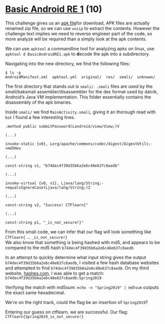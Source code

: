 # [Basic Android RE 1](https://ctflearn.com/challenge/962) (10)
This challenge gives us an [apk file](https://ctflearn.com/challenge/download/962)for download, APK files are actually renamed zip file, so we can use `unzip` to extract the contents. However the challenge text implies we need to reverse engineer part of the code, so more analyze will be required than a simply look at the apk contents. <br />

We can use `apktool` a commandline tool for analyzing apks on linux, use `apktool d BasicAndroidRE1.apk` to **d**ecode the apk into a subdirectory. <br />

Navigating into the new directory, we find the following files: <br />
```
$ ls -p
AndroidManifest.xml  apktool.yml  original/  res/  smali/  unknown/
```

The first directory that stands out is `smali/`. `.smali` files are used by the smali/baksmali assembler/disassembler for the dex format used by dalvik, Android’s Java VM implementation. This folder essentially contains the disassembly of the apk binaries. <br />

Inside `smali/` we find `MainActivity.smali`, giving it an thorough read with `bat` I found a few interesting lines. <br />
```
.method public submitPassword(Landroid/view/View;)V

(...)

invoke-static {v0}, Lorg/apache/commons/codec/digest/DigestUtils;->md5Hex

(...)

const-string v1, "b74dec4f39d35b6a2e6c48e637c8aedb"

(...)

invoke-virtual {v0, v1}, Ljava/lang/String;->equalsIgnoreCase(Ljava/lang/String;)Z

(...)

const-string v2, "Success! CTFlearn{"

(...)

const-string p1, "_is_not_secure!}"

```

From this smali code, we can infer that our flag will look something like `CTFlearn{` ... `_is_not_secure!}` <br />
We also know that something is being hashed with md5, and appears to be compared to the md5 hash `b74dec4f39d35b6a2e6c48e637c8aedb` <br />

In an attempt to quickly determine what input string gives the output `b74dec4f39d35b6a2e6c48e637c8aedb`, I visited a few hash database websites and attempted to find `b74dec4f39d35b6a2e6c48e637c8aedb`. On my third website, [hashes.com](https://hashes.com/en/decrypt/hash), I was able to get a match: `b74dec4f39d35b6a2e6c48e637c8aedb:Spring2019` <br />

Verifying the match with md5sum: `echo -n "Spring2019" | md5sum` outputs the exact same hexadecimal. <br />

We're on the right track, could the flag be an insertion of `Spring2019`?

Entering our guess on ctflearn, we are successful. Our flag: `CTFlearn{Spring2019_is_not_secure!}` <br />
